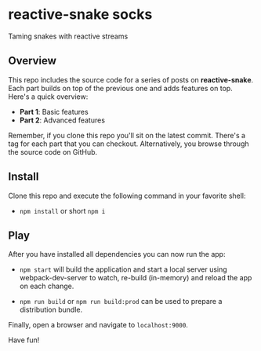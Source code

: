 # reactive-snake socks

Taming snakes with reactive streams

## Overview

This repo includes the source code for a series of posts on **reactive-snake**. Each part builds on top of the previous one and adds features on top. Here's a quick overview:

- **Part 1**: Basic features
- **Part 2**: Advanced features

Remember, if you clone this repo you'll sit on the latest commit. There's a tag for each part that you can checkout. Alternatively, you browse through the source code on GitHub.

## Install

Clone this repo and execute the following command in your favorite shell:

* `npm install` or short `npm i`

## Play

After you have installed all dependencies you can now run the app:

* `npm start` will build the application and start a local server using webpack-dev-server to watch, re-build (in-memory) and reload the app on each change.

* `npm run build` or `npm run build:prod` can be used to prepare a distribution bundle.

Finally, open a browser and navigate to `localhost:9000`.

Have fun!